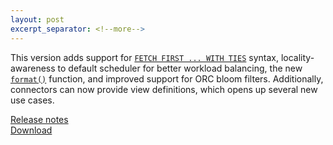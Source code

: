 ```yaml
---
layout: post
excerpt_separator: <!--more-->
---
```


This version adds support for
[`FETCH FIRST ... WITH TIES`]({{site.url}}/docs/current/sql/select.html#limit-or-fetch-first-clauses)
syntax, locality-awareness to default scheduler for better workload balancing, the new
[`format()`]({{site.url}}/docs/current/functions/conversion.html#format) function,
and improved support for ORC bloom filters. Additionally, connectors can now provide
view definitions, which opens up several new use cases.

[Release notes]({{site.url}}/docs/current/release/release-315.html)   
[Download]({{site.url}}/download.html)

<!--more-->
